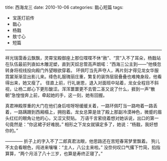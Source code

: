 title:	西海龙三
date:	2010-10-06
categories: 戬心短篇
tags:
- 宝莲灯前传
- 戬心
- 杨戬
- 敖寸心
- 短篇
---

祥光瑞霭香云飘飘，灵霄宝殿御座上那位喋喋不休“赦”、“赏”入不了耳朵，杨戬站在队伍最前列直如木雕泥塑，直到天奴总管高声朗喏：“西海三公主到——”他倏忽转身将视线投向殿门外望眼欲穿着。<!-- more -->
环佩叮当先声夺人，再片刻才得见龙女华服霓裳渐渐显出影儿来。绛色礼服瑰丽庄重，繁复的装饰层层叠叠也难掩身段，他看得出来，她又瘦了。
径直上前，行礼谢恩，退入对面班中站着，龙女全程目不斜视，让杨二郎心下更形酸涩。浑浑噩噩更不去管二圣又说了什么，捱到一声“散朝”急惶惶奔上前，牵起她的手，这一刻，她有回握。

真君神殿厚重的大门在他们身后吱呀呀缓缓关着，一路环佩叮当一路吻着一路丢着，一路蹒跚到西厢榻上，拥抱着。龙女总算是敛了殿上那副冷漠神色，微蹙的眉头红红的眼角让他的心，又涩又熨贴。
万语千言萦绕着想对她诉说，出口的第一句竟然是：“你这裙子好难脱。”
相形之下龙女就镇定多了，她说：“杨戬，我好想你的。”

————
折子上的字入不了二郎真君法眼，他思路还在苦短春宵梦里飘着。
狗儿不太会看眼色，闯进来嚷嚷：“主人，八公主来啦。”
没奈何叹口气撂下竹简，掐指算算，“两个月活了八十三岁，也算是寿终正寝了。”